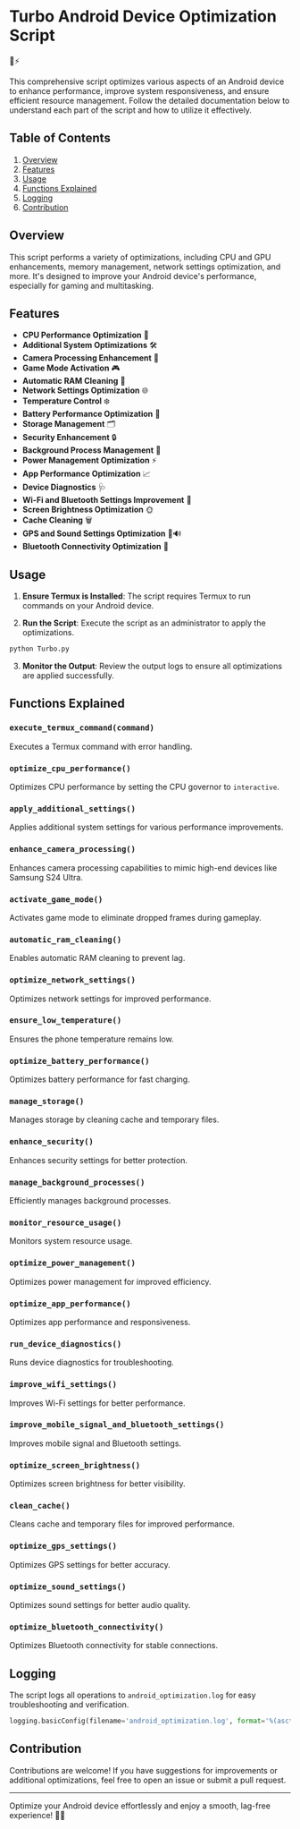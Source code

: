 # Turbo Android Device Optimization Script
 📱⚡️

This comprehensive script optimizes various aspects of an Android device to enhance performance, improve system responsiveness, and ensure efficient resource management. Follow the detailed documentation below to understand each part of the script and how to utilize it effectively.

## Table of Contents

1. [Overview](#overview)
2. [Features](#features)
3. [Usage](#usage)
4. [Functions Explained](#functions-explained)
5. [Logging](#logging)
6. [Contribution](#contribution)

## Overview

This script performs a variety of optimizations, including CPU and GPU enhancements, memory management, network settings optimization, and more. It's designed to improve your Android device's performance, especially for gaming and multitasking.

## Features

- **CPU Performance Optimization** 🧠
- **Additional System Optimizations** 🛠️
- **Camera Processing Enhancement** 📸
- **Game Mode Activation** 🎮
- **Automatic RAM Cleaning** 🧹
- **Network Settings Optimization** 🌐
- **Temperature Control** ❄️
- **Battery Performance Optimization** 🔋
- **Storage Management** 🗂️
- **Security Enhancement** 🔒
- **Background Process Management** 🔄
- **Power Management Optimization** ⚡
- **App Performance Optimization** 📈
- **Device Diagnostics** 🩺
- **Wi-Fi and Bluetooth Settings Improvement** 📡
- **Screen Brightness Optimization** 🌞
- **Cache Cleaning** 🗑️
- **GPS and Sound Settings Optimization** 📍🔊
- **Bluetooth Connectivity Optimization** 🔗

## Usage

1. **Ensure Termux is Installed**: The script requires Termux to run commands on your Android device.

2. **Run the Script**: Execute the script as an administrator to apply the optimizations.

```bash
python Turbo.py
```

3. **Monitor the Output**: Review the output logs to ensure all optimizations are applied successfully.

## Functions Explained

### `execute_termux_command(command)`

Executes a Termux command with error handling.

### `optimize_cpu_performance()`

Optimizes CPU performance by setting the CPU governor to `interactive`.

### `apply_additional_settings()`

Applies additional system settings for various performance improvements.

### `enhance_camera_processing()`

Enhances camera processing capabilities to mimic high-end devices like Samsung S24 Ultra.

### `activate_game_mode()`

Activates game mode to eliminate dropped frames during gameplay.

### `automatic_ram_cleaning()`

Enables automatic RAM cleaning to prevent lag.

### `optimize_network_settings()`

Optimizes network settings for improved performance.

### `ensure_low_temperature()`

Ensures the phone temperature remains low.

### `optimize_battery_performance()`

Optimizes battery performance for fast charging.

### `manage_storage()`

Manages storage by cleaning cache and temporary files.

### `enhance_security()`

Enhances security settings for better protection.

### `manage_background_processes()`

Efficiently manages background processes.

### `monitor_resource_usage()`

Monitors system resource usage.

### `optimize_power_management()`

Optimizes power management for improved efficiency.

### `optimize_app_performance()`

Optimizes app performance and responsiveness.

### `run_device_diagnostics()`

Runs device diagnostics for troubleshooting.

### `improve_wifi_settings()`

Improves Wi-Fi settings for better performance.

### `improve_mobile_signal_and_bluetooth_settings()`

Improves mobile signal and Bluetooth settings.

### `optimize_screen_brightness()`

Optimizes screen brightness for better visibility.

### `clean_cache()`

Cleans cache and temporary files for improved performance.

### `optimize_gps_settings()`

Optimizes GPS settings for better accuracy.

### `optimize_sound_settings()`

Optimizes sound settings for better audio quality.

### `optimize_bluetooth_connectivity()`

Optimizes Bluetooth connectivity for stable connections.

## Logging

The script logs all operations to `android_optimization.log` for easy troubleshooting and verification.

```python
logging.basicConfig(filename='android_optimization.log', format='%(asctime)s - %(levelname)s: %(message)s', level=logging.INFO)
```

## Contribution

Contributions are welcome! If you have suggestions for improvements or additional optimizations, feel free to open an issue or submit a pull request.

---

Optimize your Android device effortlessly and enjoy a smooth, lag-free experience! 🚀✨